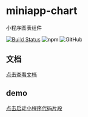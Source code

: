 # miniapp-chart
小程序图表组件

[![Build Status](https://travis-ci.com/yuanzm/miniapp-charts.svg?branch=master)](https://travis-ci.com/yuanzm/miniapp-charts)
![npm](https://img.shields.io/npm/v/miniapp-charts)
![GitHub](https://img.shields.io/github/license/yuanzm/miniapp-charts)

## 文档
[点击查看文档](https://yuanzm.github.io/miniapp-charts/)

## demo
[点击启动小程序代码片段](https://developers.weixin.qq.com/s/Rb0JWWmo7led)
